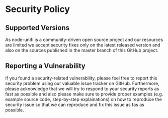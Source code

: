 # Security Policy

## Supported Versions

As node-unifi is a community-driven open source project and our resources are limited
we accept security fixes only on the latest released version and also on the sources published
in the master branch of this GitHub project. 

## Reporting a Vulnerability

If you found a security-related vulnerability, please feel free to report this security problem
using our valuable issue tracker on GitHub. Furthermore, please acknowledge that we will try
to respond to your security reports as fast as possible and also please make sure to provide proper
examples (e.g. example source code, step-by-step explainations) on how to reproduce the security
issue so that we can reproduce and fix this issue as fas as possible.
